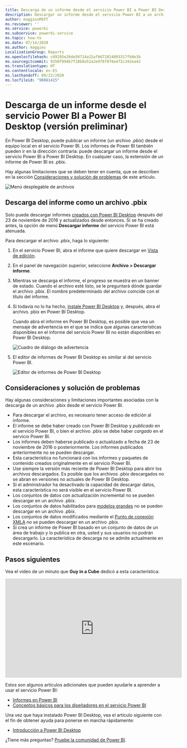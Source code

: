 ```yaml
---
title: Descarga de un informe desde el servicio Power BI a Power BI Desktop (versión preliminar)
description: Descargar un informe desde el servicio Power BI a un archivo de Power BI Desktop
author: maggiesMSFT
ms.reviewer: ''
ms.service: powerbi
ms.subservice: powerbi-service
ms.topic: how-to
ms.date: 07/14/2020
ms.author: maggies
LocalizationGroup: Reports
ms.openlocfilehash: cd9295e26de50714a15afb672814893317fb8e3b
ms.sourcegitcommit: 9350f994b7f18b0a52a2e9f8f8f8e472c342ea42
ms.translationtype: HT
ms.contentlocale: es-ES
ms.lasthandoff: 09/22/2020
ms.locfileid: "90861415"
---
```

# <a name="download-a-report-from-the-power-bi-service-to-power-bi-desktop-preview"></a>Descarga de un informe desde el servicio Power BI a Power BI Desktop (versión preliminar)
      
En Power BI Desktop, puede publicar un informe (un archivo *.pbix*) desde el equipo local en el servicio Power BI. Los informes de Power BI también pueden ir en la dirección contraria: puede descargar un informe desde el servicio Power BI a Power BI Desktop. En cualquier caso, la extensión de un informe de Power BI es .pbix.

Hay algunas limitaciones que se deben tener en cuenta, que se describen en la sección [Consideraciones y solución de problemas](#considerations-and-troubleshooting) de este artículo.

![Menú desplegable de archivos](media/service-export-to-pbix/power-bi-file-export.png)

## <a name="download-the-report-as-a-pbix-file"></a>Descarga del informe como un archivo .pbix

Solo puede descargar informes [creados con Power BI Desktop](/learn/modules/publish-share-power-bi/2-publish-reports) después del 23 de noviembre de 2016 y actualizados desde entonces. Si se ha creado antes, la opción de menú **Descargar informe** del servicio Power BI está atenuada.

Para descargar el archivo .pbix, haga lo siguiente:

1. En el servicio Power BI, abra el informe que quiere descargar en [Vista de edición](./service-interact-with-a-report-in-editing-view.md).

2. En el panel de navegación superior, seleccione **Archivo > Descargar informe**.
   
3. Mientras se descarga el informe, el progreso se muestra en un banner de estado. Cuando el archivo esté listo, se le preguntará dónde guardar el archivo .pbix. El nombre predeterminado del archivo coincide con el título del informe.
   
4. Si todavía no lo ha hecho, [instale Power BI Desktop](../fundamentals/desktop-get-the-desktop.md) y, después, abra el archivo. pbix en Power BI Desktop.
   
    Cuando abra el informe en Power BI Desktop, es posible que vea un mensaje de advertencia en el que se indica que algunas características disponibles en el informe del servicio Power BI no están disponibles en Power BI Desktop.
   
    ![Cuadro de diálogo de advertencia](media/service-export-to-pbix/power-bi-export-to-pbix_2.png)

5. El editor de informes de Power BI Desktop es similar al del servicio Power BI.  
   
    ![Editor de informes de Power BI Desktop](media/service-export-to-pbix/power-bi-desktop.png)

## <a name="considerations-and-troubleshooting"></a>Consideraciones y solución de problemas

Hay algunas consideraciones y limitaciones importantes asociadas con la descarga de un archivo .pbix desde el servicio Power BI.

* Para descargar el archivo, es necesario tener acceso de edición al informe.
* El informe se debe haber creado con Power BI Desktop y *publicado* en el servicio Power BI, o bien el archivo .pbix se debe haber *cargado* en el servicio Power BI.
* Los informes deben haberse publicado o actualizado a fecha de 23 de noviembre de 2016 o posteriormente. Los informes publicados anteriormente no se pueden descargar.
* Esta característica no funcionará con los informes y paquetes de contenido creados originalmente en el servicio Power BI.
* Use siempre la versión más reciente de Power BI Desktop para abrir los archivos descargados. Es posible que los archivos .pbix descargados no se abran en versiones no actuales de Power BI Desktop.
* Si el administrador ha desactivado la capacidad de descargar datos, esta característica no será visible en el servicio Power BI.
* Los conjuntos de datos con actualización incremental no se pueden descargar en un archivo .pbix.
* Los conjuntos de datos habilitados para [modelos grandes](../admin/service-premium-large-models.md) no se pueden descargar en un archivo .pbix.
* Los conjuntos de datos modificados mediante el [Punto de conexión XMLA](../admin/service-premium-connect-tools.md) no se pueden descargar en un archivo .pbix.
* Si crea un informe de Power BI basado en un conjunto de datos de un área de trabajo y lo publica en otra, usted y sus usuarios no podrán descargarlo. La característica de descarga no se admite actualmente en este escenario.

## <a name="next-steps"></a>Pasos siguientes

Vea el vídeo de un minuto que **Guy in a Cube** dedicó a esta característica:

<iframe width="560" height="315" src="https://www.youtube.com/embed/ymWqU5jiUl0" frameborder="0" allowfullscreen></iframe>

Estos son algunos artículos adicionales que pueden ayudarle a aprender a usar el servicio Power BI:

* [Informes en Power BI](../consumer/end-user-reports.md)
* [Conceptos básicos para los diseñadores en el servicio Power BI](../fundamentals/service-basic-concepts.md)

Una vez que haya instalado Power BI Desktop, vea el artículo siguiente con el fin de obtener ayuda para ponerse en marcha rápidamente:

* [Introducción a Power BI Desktop](../fundamentals/desktop-getting-started.md)

¿Tiene más preguntas? [Pruebe la comunidad de Power BI](https://community.powerbi.com/).